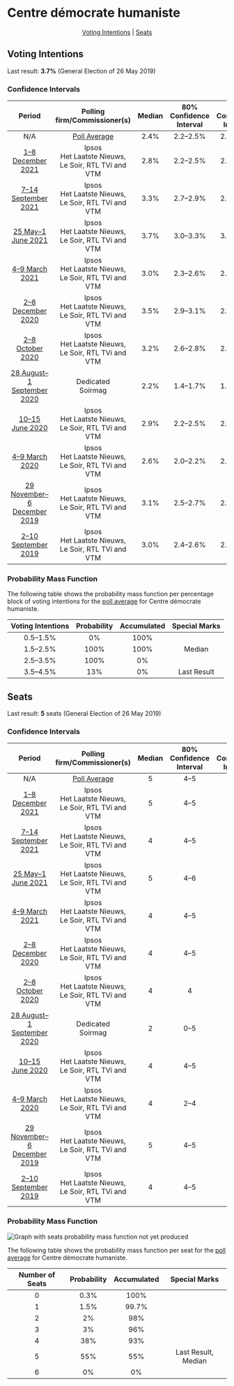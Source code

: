 # Centre démocrate humaniste

<p align="center"><a href="#voting-intentions">Voting Intentions</a> | <a href="#seats">Seats</a></p>

## Voting Intentions

Last result: **3.7%** (General Election of 26 May 2019)

### Confidence Intervals

| Period     | Polling firm/Commissioner(s) | Median | 80% Confidence Interval | 90% Confidence Interval | 95% Confidence Interval | 99% Confidence Interval |
|:----------:|:----------------:|:-----------:|:-----------------------:|:-----------------------:|:-----------------------:|:-----------------------:|
| N/A | [Poll Average](average.html) | 2.4% | 2.2–2.5% | 2.2–2.5% | 2.1–2.5% | 2.0–2.5% |
| [1–8 December 2021](2021-12-08-Ipsos.html) | Ipsos <br> Het Laatste Nieuws, Le Soir, RTL TVi and VTM | 2.8% | 2.2–2.5% | 2.2–2.5% | 2.1–2.5% | 2.0–2.5% |
| [7–14 September 2021](2021-09-14-Ipsos.html) | Ipsos <br> Het Laatste Nieuws, Le Soir, RTL TVi and VTM | 3.3% | 2.7–2.9% | 2.6–3.0% | 2.5–3.0% | 2.4–3.0% |
| [25 May–1 June 2021](2021-06-01-Ipsos.html) | Ipsos <br> Het Laatste Nieuws, Le Soir, RTL TVi and VTM | 3.7% | 3.0–3.3% | 3.0–3.3% | 2.9–3.3% | 2.8–3.3% |
| [4–9 March 2021](2021-03-09-Ipsos.html) | Ipsos <br> Het Laatste Nieuws, Le Soir, RTL TVi and VTM | 3.0% | 2.3–2.6% | 2.3–2.6% | 2.2–2.6% | 2.1–2.6% |
| [2–8 December 2020](2020-12-08-Ipsos.html) | Ipsos <br> Het Laatste Nieuws, Le Soir, RTL TVi and VTM | 3.5% | 2.9–3.1% | 2.8–3.1% | 2.7–3.1% | 2.6–3.1% |
| [2–8 October 2020](2020-10-08-Ipsos.html) | Ipsos <br> Het Laatste Nieuws, Le Soir, RTL TVi and VTM | 3.2% | 2.6–2.8% | 2.5–2.8% | 2.5–2.8% | 2.3–2.8% |
| [28 August–1 September 2020](2020-09-01-Dedicated.html) | Dedicated <br> Soirmag | 2.2% | 1.4–1.7% | 1.3–1.8% | 1.2–1.8% | 1.1–1.8% |
| [10–15 June 2020](2020-06-15-Ipsos.html) | Ipsos <br> Het Laatste Nieuws, Le Soir, RTL TVi and VTM | 2.9% | 2.2–2.5% | 2.2–2.5% | 2.1–2.5% | 2.0–2.5% |
| [4–9 March 2020](2020-03-09-Ipsos.html) | Ipsos <br> Het Laatste Nieuws, Le Soir, RTL TVi and VTM | 2.6% | 2.0–2.2% | 2.0–2.2% | 1.9–2.2% | 1.8–2.2% |
| [29 November–6 December 2019](2019-12-06-Ipsos.html) | Ipsos <br> Het Laatste Nieuws, Le Soir, RTL TVi and VTM | 3.1% | 2.5–2.7% | 2.4–2.7% | 2.4–2.7% | 2.2–2.7% |
| [2–10 September 2019](2019-09-10-Ipsos.html) | Ipsos <br> Het Laatste Nieuws, Le Soir, RTL TVi and VTM | 3.0% | 2.4–2.6% | 2.3–2.6% | 2.2–2.6% | 2.1–2.6% |

### Probability Mass Function

The following table shows the probability mass function per percentage block of voting intentions for the [poll average](average.html) for Centre démocrate humaniste.

| Voting Intentions | Probability | Accumulated | Special Marks |
|:-----------------:|:-----------:|:-----------:|:-------------:|
| 0.5–1.5% | 0% | 100% |  |
| 1.5–2.5% | 100% | 100% | Median |
| 2.5–3.5% | 100% | 0% |  |
| 3.5–4.5% | 13% | 0% | Last Result |


## Seats

Last result: **5** seats (General Election of 26 May 2019)

### Confidence Intervals

| Period     | Polling firm/Commissioner(s) | Median | 80% Confidence Interval | 90% Confidence Interval | 95% Confidence Interval | 99% Confidence Interval |
|:----------:|:----------------:|:------:|:-----------------------:|:-----------------------:|:-----------------------:|:-----------------------:|
| N/A | [Poll Average](average.html) | 5 | 4–5 | 3–5 | 2–5 | 1–5 |
| [1–8 December 2021](2021-12-08-Ipsos.html) | Ipsos <br> Het Laatste Nieuws, Le Soir, RTL TVi and VTM | 5 | 4–5 | 3–5 | 2–5 | 1–5 |
| [7–14 September 2021](2021-09-14-Ipsos.html) | Ipsos <br> Het Laatste Nieuws, Le Soir, RTL TVi and VTM | 4 | 4–5 | 4–5 | 4–6 | 4–7 |
| [25 May–1 June 2021](2021-06-01-Ipsos.html) | Ipsos <br> Het Laatste Nieuws, Le Soir, RTL TVi and VTM | 5 | 4–6 | 4–6 | 4–7 | 4–8 |
| [4–9 March 2021](2021-03-09-Ipsos.html) | Ipsos <br> Het Laatste Nieuws, Le Soir, RTL TVi and VTM | 4 | 4–5 | 4–5 | 4–5 | 3–5 |
| [2–8 December 2020](2020-12-08-Ipsos.html) | Ipsos <br> Het Laatste Nieuws, Le Soir, RTL TVi and VTM | 4 | 4–5 | 4–6 | 4–6 | 4–7 |
| [2–8 October 2020](2020-10-08-Ipsos.html) | Ipsos <br> Het Laatste Nieuws, Le Soir, RTL TVi and VTM | 4 | 4 | 4–5 | 4–6 | 4–7 |
| [28 August–1 September 2020](2020-09-01-Dedicated.html) | Dedicated <br> Soirmag | 2 | 0–5 | 0–5 | 0–6 | 0–6 |
| [10–15 June 2020](2020-06-15-Ipsos.html) | Ipsos <br> Het Laatste Nieuws, Le Soir, RTL TVi and VTM | 4 | 4–5 | 4–5 | 3–5 | 1–5 |
| [4–9 March 2020](2020-03-09-Ipsos.html) | Ipsos <br> Het Laatste Nieuws, Le Soir, RTL TVi and VTM | 4 | 2–4 | 2–5 | 1–5 | 0–5 |
| [29 November–6 December 2019](2019-12-06-Ipsos.html) | Ipsos <br> Het Laatste Nieuws, Le Soir, RTL TVi and VTM | 5 | 4–5 | 4–5 | 4–5 | 4–5 |
| [2–10 September 2019](2019-09-10-Ipsos.html) | Ipsos <br> Het Laatste Nieuws, Le Soir, RTL TVi and VTM | 4 | 4–5 | 4–5 | 4–5 | 2–5 |

### Probability Mass Function

![Graph with seats probability mass function not yet produced](average-seats-pmf-centredémocratehumaniste.png "Seats Probability Mass Function")

The following table shows the probability mass function per seat for the [poll average](average.html) for Centre démocrate humaniste.

| Number of Seats | Probability | Accumulated | Special Marks |
|:---------------:|:-----------:|:-----------:|:-------------:|
| 0 | 0.3% | 100% |  |
| 1 | 1.5% | 99.7% |  |
| 2 | 2% | 98% |  |
| 3 | 3% | 96% |  |
| 4 | 38% | 93% |  |
| 5 | 55% | 55% | Last Result, Median |
| 6 | 0% | 0% |  |


